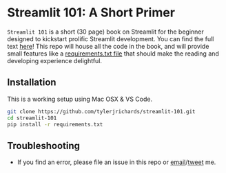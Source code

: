 # **Streamlit 101: A Short Primer**

`Streamlit 101` is a short (30 page) book on Streamlit for the beginner designed to kickstart prolific Streamlit development. You can find the full text [here]()! This repo will house all the code in the book, and will provide small features like a [requirements.txt file]() that should make the reading and developing experience delightful.


## Installation

This is a working setup using Mac OSX & VS Code.

```bash
git clone https://github.com/tylerjrichards/streamlit-101.git
cd streamlit-101
pip install -r requirements.txt
```


## Troubleshooting

- If you find an error, please file an issue in this repo or [email](mailto:tylerjrichards@gmail.com)/[tweet](https://twitter.com/tylerjrichards) me.